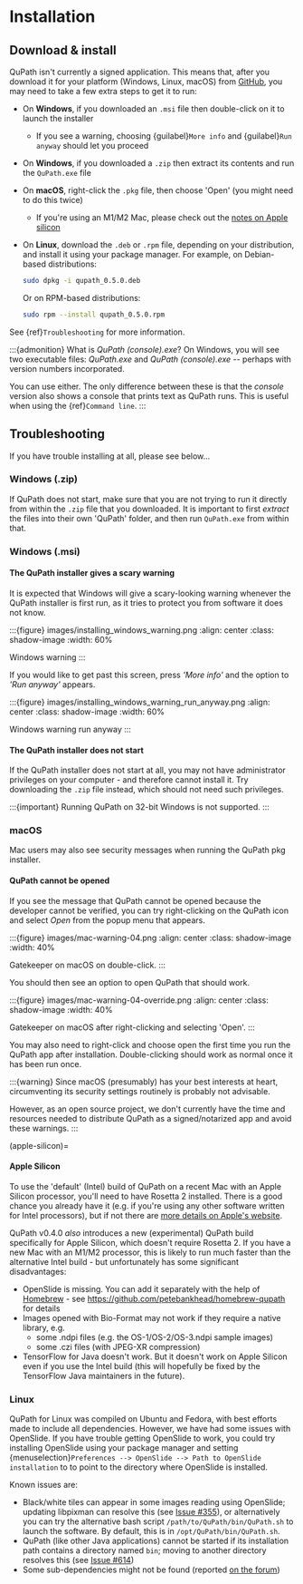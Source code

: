 # Installation

## Download & install

QuPath isn't currently a signed application.
This means that, after you download it for your platform (Windows, Linux, macOS)
from [GitHub](https://github.com/qupath/qupath/releases/latest), you may need to
take a few extra steps to get it to run:

- On **Windows**, if you downloaded an `.msi` file then double-click on it to launch the installer
  - If you see a warning, choosing {guilabel}`More info` and {guilabel}`Run anyway` should let you proceed
- On **Windows**, if you downloaded a `.zip` then extract its contents and run the `QuPath.exe` file
- On **macOS**, right-click the `.pkg` file, then choose 'Open' (you might need to do this twice)
  - If you're using an M1/M2 Mac, please check out the [notes on Apple silicon](apple-silicon)
- On **Linux**, download the `.deb` or `.rpm` file, depending on your distribution,
  and install it using your package manager. For example, on Debian-based distributions:

  ```bash
  sudo dpkg -i qupath_0.5.0.deb
  ```

  Or on RPM-based distributions:

  ```bash
  sudo rpm --install qupath_0.5.0.rpm
  ```

See {ref}`Troubleshooting` for more information.

:::{admonition} What is *QuPath (console).exe*?
On Windows, you will see two executable files: *QuPath.exe* and *QuPath (console).exe* -- perhaps with version numbers incorporated.

You can use either.
The only difference between these is that the *console* version also shows a console that prints text as QuPath runs.
This is useful when using the {ref}`Command line`.
:::

## Troubleshooting

If you have trouble installing at all, please see below...

### Windows (.zip)

If QuPath does not start, make sure that you are not trying to run it directly from within the `.zip` file that you downloaded.
It is important to first *extract* the files into their own 'QuPath' folder, and then run `QuPath.exe` from within that.

### Windows (.msi)

#### The QuPath installer gives a scary warning

It is expected that Windows will give a scary-looking warning whenever the QuPath installer is first run, as it tries to protect you from software it does not know.

:::{figure} images/installing_windows_warning.png
:align: center
:class: shadow-image
:width: 60%

Windows warning
:::

If you would like to get past this screen, press *'More info'* and the option to *'Run anyway'* appears.

:::{figure} images/installing_windows_warning_run_anyway.png
:align: center
:class: shadow-image
:width: 60%

Windows warning run anyway
:::

#### The QuPath installer does not start

If the QuPath installer does not start at all, you may not have administrator privileges on your computer - and therefore cannot install it.  Try downloading the `.zip` file instead, which should not need such privileges.

:::{important}
Running QuPath on 32-bit Windows is not supported.
:::

### macOS

Mac users may also see security messages when running the QuPath pkg installer.

#### QuPath cannot be opened

If you see the message that QuPath cannot be opened because the developer cannot be verified, you can try right-clicking on the QuPath icon and select *Open* from the popup menu that appears.

:::{figure} images/mac-warning-04.png
:align: center
:class: shadow-image
:width: 40%

Gatekeeper on macOS on double-click.
:::

You should then see an option to open QuPath that should work.

:::{figure} images/mac-warning-04-override.png
:align: center
:class: shadow-image
:width: 40%

Gatekeeper on macOS after right-clicking and selecting 'Open'.
:::

You may also need to right-click and choose open the first time you run the QuPath app after installation.
Double-clicking should work as normal once it has been run once.

:::{warning}
Since macOS (presumably) has your best interests at heart, circumventing its security settings routinely is probably not advisable.

However, as an open source project, we don't currently have the time and resources needed to distribute QuPath as a signed/notarized app and avoid these warnings.
:::

(apple-silicon)=
#### Apple Silicon

To use the 'default' (Intel) build of QuPath on a recent Mac with an Apple Silicon processor, you'll need to have Rosetta 2 installed.
There is a good chance you already have it (e.g. if you're using any other software written for Intel processors), but if not there are [more details on Apple's website](https://support.apple.com/en-gb/HT211861).

QuPath v0.4.0 *also* introduces a new (experimental) QuPath build specifically for Apple Silicon, which doesn't require Rosetta 2.
If you have a new Mac with an M1/M2 processor, this is likely to run much faster than the alternative Intel build - but unfortunately has some significant disadvantages:

- OpenSlide is missing. You can add it separately with the help of [Homebrew](https://brew.sh) - see <https://github.com/petebankhead/homebrew-qupath> for details
- Images opened with Bio-Format may not work if they require a native library, e.g.
  - some .ndpi files (e.g. the OS-1/OS-2/OS-3.ndpi sample images)
  - some .czi files (with JPEG-XR compression)
- TensorFlow for Java doesn't work. But it doesn't work on Apple Silicon even if you use the Intel build (this will hopefully be fixed by the TensorFlow Java maintainers in the future).

### Linux

QuPath for Linux was compiled on Ubuntu and Fedora, with best efforts made to
include all dependencies. However, we have had some issues with
OpenSlide. If you have trouble getting OpenSlide to work, you could try
installing OpenSlide using your package manager and setting
{menuselection}`Preferences --> OpenSlide --> Path to OpenSlide installation` to
to point to the directory where OpenSlide is installed.

Known issues are:

- Black/white tiles can appear in some images reading using OpenSlide;
  updating libpixman can resolve this (see
  [Issue #355](https://github.com/qupath/qupath/issues/355)),
  or alternatively you can try the alternative bash script
  `/path/to/QuPath/bin/QuPath.sh` to launch the software.
  By default, this is in `/opt/QuPath/bin/QuPath.sh`.
- QuPath (like other Java applications) cannot be started if its installation path contains a directory named `bin`; moving to another directory resolves this (see [Issue #614](https://github.com/qupath/qupath/issues/614))
- Some sub-dependencies might not be found (reported [on the forum](https://forum.image.sc/t/qupath-v0-4-0-now-available/74887/7))

